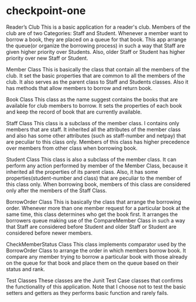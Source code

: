 # checkpoint-one
Reader’s Club 
This is a basic application for a reader's club. Members of the club are of two Categories: Staff and Student. Whenever a member want to borrow a book, they are placed on a queue for that book. This app arrange the queue(or organize the borrowing process) in such a way that Staff are given higher priority over Students. Also, older Staff or Student has higher priority over new Staff or Student. 

Member Class 
This is basically the class that contain all the members of the club. It set the basic properties that are common to all the members of the club. It also serves as the parent class to Staff and Students classes. Also it has methods that allow members to borrow and return book. 

Book Class 
This class as the name suggest contains the books that are available for club members to borrow. It sets the properties of each book and keep the record of book that are currently available. 

Staff Class 
This class is a subclass of the member class. I contains only members that are staff. It inherited all the attributes of the member class and also has some other attributes (such as staff-number and netpay) that are peculiar to this class only. Members of this class has higher precedence over members from other class when borrowing book. 

Student Class 
This class is also a subclass of the member class. It can perform any action performed by member of the Member Class, because it inherited all the properties of its parent class. Also, it has some properties(student-number and class) that are peculiar to the member of this class only. When borrowing book, members of this class are considered only after the members of the Staff Class. 

BorrowOrder Class 
This is basically the class that arrange the borrowing order. Whenever more than one member request for a particular book at the same time, this class determines who get the book first. It arranges the borrowers queue making use of the CompareMember Class in such a way that Staff are considered before Student and older Staff or Student are considered before newer members. 

CheckMemberStatus Class 
This class implements comparator used by the BorrowOrder Class to arrange the order in which members borrow book. It compare any member trying to borrow a particular book with those already on the queue for that book and place them on the queue based on their status and rank. 

Test Classes 
These classes are the Junit Test Case classes that confirms the functionality of this application. Note that I choose not to test the basic setters and getters as they performs basic function and rarely fails. 
